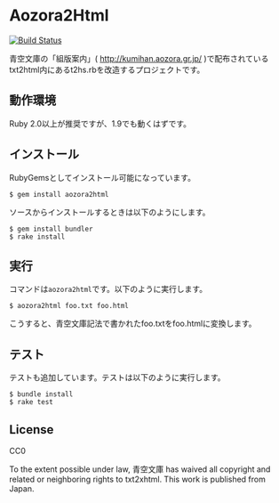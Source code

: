 # Aozora2Html

[![Build Status](https://travis-ci.org/aozorahack/aozora2html.svg?branch=master)](https://travis-ci.org/aozorahack/aozora2html)

青空文庫の「組版案内」( http://kumihan.aozora.gr.jp/ )で配布されているtxt2html内にあるt2hs.rbを改造するプロジェクトです。

## 動作環境

Ruby 2.0以上が推奨ですが、1.9でも動くはずです。

## インストール

RubyGemsとしてインストール可能になっています。

```
$ gem install aozora2html
```

ソースからインストールするときは以下のようにします。

```
$ gem install bundler
$ rake install
```

## 実行

コマンドは`aozora2html`です。以下のように実行します。

```
$ aozora2html foo.txt foo.html
```

こうすると、青空文庫記法で書かれたfoo.txtをfoo.htmlに変換します。

## テスト

テストも追加しています。テストは以下のように実行します。

```
$ bundle install
$ rake test
```

## License

CC0

To the extent possible under law, 青空文庫 has waived all copyright and related or neighboring rights to txt2xhtml. This work is published from Japan.
